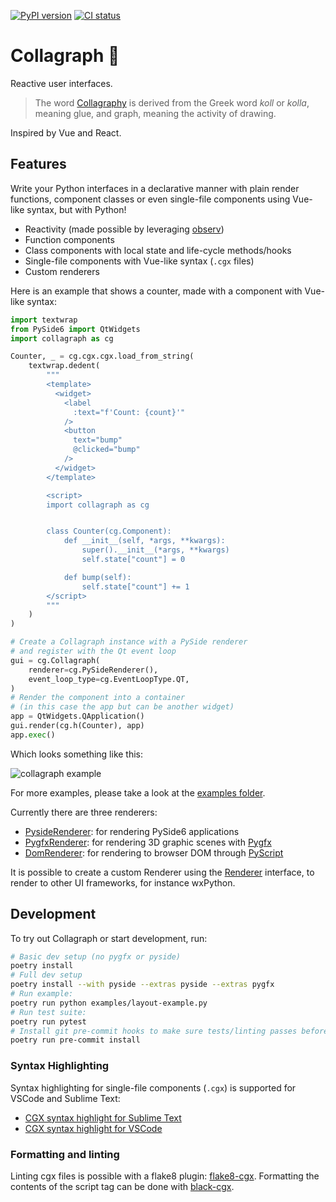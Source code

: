 [![PyPI version](https://badge.fury.io/py/collagraph.svg)](https://badge.fury.io/py/collagraph)
[![CI status](https://github.com/fork-tongue/collagraph/workflows/CI/badge.svg)](https://github.com/fork-tongue/collagraph/actions)

# Collagraph 📓

Reactive user interfaces.

> The word [Collagraphy](https://en.wikipedia.org/wiki/Collagraphy) is derived from the Greek word _koll_ or _kolla_, meaning glue, and graph, meaning the activity of drawing.

Inspired by Vue and React.


## Features

Write your Python interfaces in a declarative manner with plain render functions, component classes or even single-file components using Vue-like syntax, but with Python!

* Reactivity (made possible by leveraging [observ](https://github.com/fork-tongue/observ))
* Function components
* Class components with local state and life-cycle methods/hooks
* Single-file components with Vue-like syntax (`.cgx` files)
* Custom renderers

Here is an example that shows a counter, made with a component with Vue-like syntax:

```python
import textwrap
from PySide6 import QtWidgets
import collagraph as cg

Counter, _ = cg.cgx.cgx.load_from_string(
    textwrap.dedent(
        """
        <template>
          <widget>
            <label
              :text="f'Count: {count}'"
            />
            <button
              text="bump"
              @clicked="bump"
            />
          </widget>
        </template>

        <script>
        import collagraph as cg


        class Counter(cg.Component):
            def __init__(self, *args, **kwargs):
                super().__init__(*args, **kwargs)
                self.state["count"] = 0

            def bump(self):
                self.state["count"] += 1
        </script>
        """
    )
)

# Create a Collagraph instance with a PySide renderer
# and register with the Qt event loop
gui = cg.Collagraph(
    renderer=cg.PySideRenderer(),
    event_loop_type=cg.EventLoopType.QT,
)
# Render the component into a container
# (in this case the app but can be another widget)
app = QtWidgets.QApplication()
gui.render(cg.h(Counter), app)
app.exec()
```

Which looks something like this:

![collagraph example](https://github.com/fork-tongue/collagraph/assets/1000968/4ebae92e-d7be-48ea-b76a-c6eab8d62112)

For more examples, please take a look at the [examples folder](examples).

Currently there are three renderers:

* [PysideRenderer](collagraph/renderers/pyside_renderer.py): for rendering PySide6 applications
* [PygfxRenderer](collagraph/renderers/pygfx_renderer.py): for rendering 3D graphic scenes with [Pygfx](https://github.com/pygfx/pygfx)
* [DomRenderer](collagraph/renderers/dom_renderer.py): for rendering to browser DOM through [PyScript](https://pyscript.net)

It is possible to create a custom Renderer using the [Renderer](collagraph/renderers/__init__.py) interface, to render to other UI frameworks, for instance wxPython.


## Development

To try out Collagraph or start development, run:

```sh
# Basic dev setup (no pygfx or pyside)
poetry install
# Full dev setup
poetry install --with pyside --extras pyside --extras pygfx
# Run example:
poetry run python examples/layout-example.py
# Run test suite:
poetry run pytest
# Install git pre-commit hooks to make sure tests/linting passes before committing
poetry run pre-commit install
```


### Syntax Highlighting

Syntax highlighting for single-file components (`.cgx`) is supported for VSCode and Sublime Text:

* [CGX syntax highlight for Sublime Text](https://github.com/fork-tongue/cgx-syntax-highlight-sublime)
* [CGX syntax highlight for VSCode](https://github.com/fork-tongue/cgx-syntax-highlight-vscode)


### Formatting and linting

Linting cgx files is possible with a flake8 plugin: [flake8-cgx](https://github.com/fork-tongue/flake8-cgx).
Formatting the contents of the script tag can be done with [black-cgx](https://github.com/fork-tongue/black-cgx).
